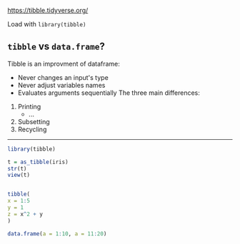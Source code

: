 https://tibble.tidyverse.org/

Load with `library(tibble)`

##  `tibble` vs `data.frame`?
Tibble is an improvment of dataframe: 
- Never changes an input's type
- Never adjust variables names 
- Evaluates arguments sequentially
The three main differences: 
1. Printing 
	- ...
1. Subsetting
2. Recycling 


---
```R
library(tibble)

t = as_tibble(iris)
str(t)
view(t)


tibble(
x = 1:5
y = 1
z = x^2 + y
)

data.frame(a = 1:10, a = 11:20)

```


